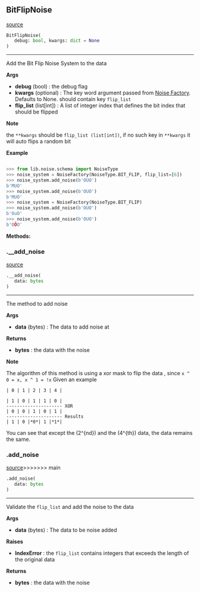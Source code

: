 #


## BitFlipNoise
[source](https://github.com/N0Ball/EDAC/blob/main/modules/noise/methods/bitflip.py/#L7)
```python 
BitFlipNoise(
   debug: bool, kwargs: dict = None
)
```


---
Add the Bit Flip Noise System to the data


**Args**

* **debug** (bool) : the debug flag
* **kwargs** (optional) : The key word argument passed from             [Noise Factory](../../noise/). Defaults to None.            should contain key `flip_list`
* **flip_list** (list[int]) : A list of integer index that defines the bit index            that should be flipped


**Note**

the `**kwargs` should be `flip_list (list[int])`, if no such key in            `**kwargs` it will auto flips a random bit


**Example**



```python

>>> from lib.noise.schema import NoiseType
>>> noise_system = NoiseFactory(NoiseType.BIT_FLIP, flip_list=[6])
>>> noise_system.add_noise(b'OUO')
b'MUO'
>>> noise_system.add_noise(b'OUO')
b'MUO'
>>> noise_system = NoiseFactory(NoiseType.BIT_FLIP)
>>> noise_system.add_noise(b'OUO')
b'OuO'
>>> noise_system.add_noise(b'OUO')
b'OÕO'
```


**Methods:**


### .__add_noise
[source](https://github.com/N0Ball/EDAC/blob/main/modules/noise/methods/bitflip.py/#L76)
```python
.__add_noise(
   data: bytes
)
```

---
The method to add noise


**Args**

* **data** (bytes) : The data to add noise at


**Returns**

* **bytes**  : the data with the noise


**Note**

The algorithm of this method is using a xor mask to flip the data               , since `x ^ 0 = x, x ^ 1 = !x`
Given an example

```
| 0 | 1 | 2 | 3 | 4 |

| 1 | 0 | 1 | 1 | 0 |
--------------------- XOR
| 0 | 0 | 1 | 0 | 1 |
--------------------- Results
| 1 | 0 |*0*| 1 |*1*|
```

You can see that except the \(2^{nd}\) and the \(4^{th}\) data, the data remains                the same.

### .add_noise
[source](https://github.com/N0Ball/EDAC/blob/main/modules/noise/methods/bitflip.py/#L47)>>>>>>> main
```python
.add_noise(
   data: bytes
)
```

---
Validate the `flip_list` and add the noise to the data


**Args**

* **data** (bytes) : The data to be noise added


**Raises**

* **IndexError**  : the `flip_list` contains integers that exceeds the length of                the original data


**Returns**

* **bytes**  : the data with the noise

